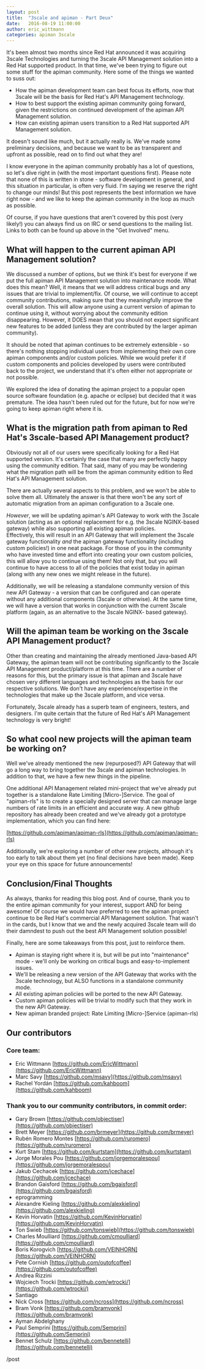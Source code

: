 ```yaml
---
layout: post
title:  "3scale and apiman - Part Deux"
date:   2016-08-19 11:00:00
author: eric_wittmann
categories: apiman 3scale
---
```


It's been almost two months since Red Hat announced it was acquiring 3scale Technologies and turning 
the 3scale API Management solution into a Red Hat supported product.  In that time, we've been trying 
to figure out some stuff for the apiman community.  Here some of the things we wanted to suss out:

* How the apiman development team can best focus its efforts, now that 3scale will be the basis for Red Hat's API Management technology.
* How to best support the existing apiman community going forward, given the restrictions on continued development of the apiman API Management solution.
* How can existing apiman users transition to a Red Hat supported API Management solution.

It doesn't sound like much, but it actually really is.  We've made some preliminary decisions, and 
because we want to be as transparent and upfront as possible, read on to find out what they are!

<!--more-->

I know everyone in the apiman community probably has a lot of questions, so let's dive right in (with 
the most important questions first).  Please note that none of this is written in stone - software 
development in general, and this situation in particular, is often very fluid.  I'm saying we reserve 
the right to change our minds!  But this post represents the best information we have right now - and 
we like to keep the apiman community in the loop as much as possible.

Of course, if you have questions that aren't covered by this post (very likely!) you can always find 
us on IRC or send questions to the mailing list.  Links to both can be found up above in the "Get 
Involved" menu.


## What will happen to the current apiman API Management solution?
We discussed a number of options, but we think it's best for everyone if we put the full apiman API 
Management solution into maintenance mode.  What does this mean?  Well, it means that we will address 
critical bugs and any issues that are trivial to implement/fix.  Of course, we will continue to accept 
community contributions, making sure that they meaningfully improve the overall solution.  This will 
allow anyone using a current version of apiman to continue using it, without worrying about the 
community edition disappearing.  However, it DOES mean that you should not expect significant new 
features to be added (unless they are contributed by the larger apiman community).

It should be noted that apiman continues to be extremely extensible - so there's nothing stopping 
individual users from implementing their own core apiman components and/or custom policies.  While 
we would prefer it if custom components and policies developed by users were contributed back to 
the project, we understand that it's often either not appropriate or not possible.

We explored the idea of donating the apiman project to a popular open source software foundation 
(e.g. apache or eclipse) but decided that it was premature.  The idea hasn't been ruled out for 
the future, but for now we're going to keep apiman right where it is.


## What is the migration path from apiman to Red Hat's 3scale-based API Management product?
Obviously not all of our users were specifically looking for a Red Hat supported version.  It's 
certainly the case that many are perfectly happy using the community edition.  That said, many of 
you may be wondering what the migration path will be from the apiman community edition to Red Hat's 
API Management solution.  

There are actually several aspects to this problem, and we won't be able to solve them all.  Ultimately 
the answer is that there won't be any sort of automatic migration from an apiman configuration to a 3scale 
one.

*However*, we will be updating apiman's API Gateway to work with the 3scale solution (acting as an optional 
replacement for e.g. the 3scale NGINX-based gateway) while also supporting all existing apiman policies.  
Effectively, this will result in an API Gateway that will implement the 3scale gateway functionality *and* 
the apiman gateway functionality (including custom policies!) in one neat package.  For those of you in 
the community who have invested time and effort into creating your own custom policies, this will allow 
you to continue using them!  Not only that, but you will continue to have access to all of the policies 
that exist today in apiman (along with any new ones we might release in the future).

Additionally, we will be releasing a standalone community version of this new API Gateway - a version that 
can be configured and can operate without any additional components (3scale or otherwise).  At the same 
time, we will have a version that works in conjunction with the current 3scale platform (again, as an 
alternative to the 3scale NGINX- based gateway).


## Will the apiman team be working on the 3scale API Management product?
Other than creating and maintaining the already mentioned Java-based API Gateway, the apiman team will not 
be contributing significantly to the 3scale API Management product/platform at this time.  There are a 
number of reasons for this, but the primary issue is that apiman and 3scale have chosen very different 
languages and technologies as the basis for our respective solutions.  We don't have any experience/expertise 
in the technologies that make up the 3scale platform, and vice versa.

Fortunately, 3scale already has a superb team of engineers, testers, and designers.  I'm quite certain that 
the future of Red Hat's API Management technology is very bright!


## So what cool new projects will the apiman team be working on?
Well we've already mentioned the new (repurposed?) API Gateway that will go a long way to bring together the 
3scale and apiman technologies.  In addition to that, we have a few new things in the pipeline.

One additional API Management related mini-project that we've already put together is a standalone Rate 
Limiting [Micro-]Service.  The goal of "apiman-rls" is to create a specially designed server that can manage 
large numbers of rate limits in an efficient and accurate way.  A new github repository has already been 
created and we've already got a prototype implementation, which you can find here:

[https://github.com/apiman/apiman-rls](https://github.com/apiman/apiman-rls)

Additionally, we're exploring a number of other new projects, although it's too early to talk about them
yet (no final decisions have been made).  Keep your eye on this space for future announcements!


## Conclusion/Final Thoughts
As always, thanks for reading this blog post.  And of course, thank you to the entire apiman community 
for your interest, support AND for being awesome!  Of course we would have preferred to see the apiman 
project continue to be Red Hat's commercial API Management solution.  That wasn't in the cards, but I 
know that we and the newly acquired 3scale team will do their damndest to push out the best API Management 
solution possible!

Finally, here are some takeaways from this post, just to reinforce them.

* Apiman is staying right where it is, but will be put into "maintenance" mode - we'll only be working on critical bugs and easy-to-implement issues.
* We'll be releasing a new version of the API Gateway that works with the 3scale technology, but ALSO functions in a standalone community mode.
* All existing apiman policies will be ported to the new API Gateway.
* Custom apiman policies will be trivial to modify such that they work in the new API Gateway.
* New apiman branded project:  Rate Limiting [Micro-]Service (apiman-rls)


## Our contributors
### Core team:
* Eric Wittmann [https://github.com/EricWittmann](https://github.com/EricWittmann)
* Marc Savy [https://github.com/msavy](https://github.com/msavy)
* Rachel Yordán [https://github.com/kahboom](https://github.com/kahboom)

### Thank you to our community contributors, in commit order:
* Gary Brown [https://github.com/objectiser](https://github.com/objectiser)
* Brett Meyer [https://github.com/brmeyer](https://github.com/brmeyer)
* Rubén Romero Montes [https://github.com/ruromero](https://github.com/ruromero)
* Kurt Stam [https://github.com/kurtstam](https://github.com/kurtstam)
* Jorge Morales Pou [https://github.com/jorgemoralespou](https://github.com/jorgemoralespou)
* Jakub Cechacek [https://github.com/jcechace](https://github.com/jcechace)
* Brandon Gaisford [https://github.com/bgaisford](https://github.com/bgaisford)
* eprogramming
* Alexandre Kieling [https://github.com/alexkieling](https://github.com/alexkieling)
* Kevin Horvatin [https://github.com/KevinHorvatin](https://github.com/KevinHorvatin)
* Ton Swieb [https://github.com/tonswieb](https://github.com/tonswieb)
* Charles Moulliard [https://github.com/cmoulliard](https://github.com/cmoulliard)
* Boris Korogvich [https://github.com/VEINHORN](https://github.com/VEINHORN)
* Pete Cornish [https://github.com/outofcoffee](https://github.com/outofcoffee)
* Andrea Rizzini
* Wojciech Trocki [https://github.com/wtrocki/](https://github.com/wtrocki/)
* Santiago
* Nick Cross [https://github.com/ncross](https://github.com/ncross)
* Bram Vonk [https://github.com/bramvonk](https://github.com/bramvonk)
* Ayman Abdelghany
* Paul Semprini [https://github.com/Semprini](https://github.com/Semprini)
* Bennet Schulz [https://github.com/bennetelli](https://github.com/bennetelli)

/post
